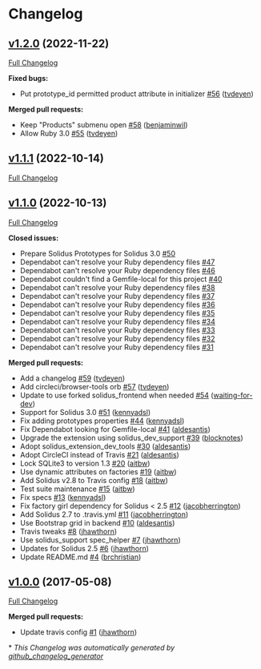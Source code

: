 # Changelog

## [v1.2.0](https://github.com/solidusio-contrib/solidus_prototypes/tree/v1.2.0) (2022-11-22)

[Full Changelog](https://github.com/solidusio-contrib/solidus_prototypes/compare/v1.1.1...v1.2.0)

**Fixed bugs:**

- Put prototype\_id permitted product attribute in initializer [\#56](https://github.com/solidusio-contrib/solidus_prototypes/pull/56) ([tvdeyen](https://github.com/tvdeyen))

**Merged pull requests:**

- Keep "Products" submenu open [\#58](https://github.com/solidusio-contrib/solidus_prototypes/pull/58) ([benjaminwil](https://github.com/benjaminwil))
- Allow Ruby 3.0 [\#55](https://github.com/solidusio-contrib/solidus_prototypes/pull/55) ([tvdeyen](https://github.com/tvdeyen))

## [v1.1.1](https://github.com/solidusio-contrib/solidus_prototypes/tree/v1.1.1) (2022-10-14)

[Full Changelog](https://github.com/solidusio-contrib/solidus_prototypes/compare/v1.1.0...v1.1.1)

## [v1.1.0](https://github.com/solidusio-contrib/solidus_prototypes/tree/v1.1.0) (2022-10-13)

[Full Changelog](https://github.com/solidusio-contrib/solidus_prototypes/compare/v1.0.0...v1.1.0)

**Closed issues:**

- Prepare Solidus Prototypes for Solidus 3.0 [\#50](https://github.com/solidusio-contrib/solidus_prototypes/issues/50)
- Dependabot can't resolve your Ruby dependency files [\#47](https://github.com/solidusio-contrib/solidus_prototypes/issues/47)
- Dependabot can't resolve your Ruby dependency files [\#46](https://github.com/solidusio-contrib/solidus_prototypes/issues/46)
- Dependabot couldn't find a Gemfile-local for this project [\#40](https://github.com/solidusio-contrib/solidus_prototypes/issues/40)
- Dependabot can't resolve your Ruby dependency files [\#38](https://github.com/solidusio-contrib/solidus_prototypes/issues/38)
- Dependabot can't resolve your Ruby dependency files [\#37](https://github.com/solidusio-contrib/solidus_prototypes/issues/37)
- Dependabot can't resolve your Ruby dependency files [\#36](https://github.com/solidusio-contrib/solidus_prototypes/issues/36)
- Dependabot can't resolve your Ruby dependency files [\#35](https://github.com/solidusio-contrib/solidus_prototypes/issues/35)
- Dependabot can't resolve your Ruby dependency files [\#34](https://github.com/solidusio-contrib/solidus_prototypes/issues/34)
- Dependabot can't resolve your Ruby dependency files [\#33](https://github.com/solidusio-contrib/solidus_prototypes/issues/33)
- Dependabot can't resolve your Ruby dependency files [\#32](https://github.com/solidusio-contrib/solidus_prototypes/issues/32)
- Dependabot can't resolve your Ruby dependency files [\#31](https://github.com/solidusio-contrib/solidus_prototypes/issues/31)

**Merged pull requests:**

- Add a changelog [\#59](https://github.com/solidusio-contrib/solidus_prototypes/pull/59) ([tvdeyen](https://github.com/tvdeyen))
- Add circleci/browser-tools orb [\#57](https://github.com/solidusio-contrib/solidus_prototypes/pull/57) ([tvdeyen](https://github.com/tvdeyen))
- Update to use forked solidus\_frontend when needed [\#54](https://github.com/solidusio-contrib/solidus_prototypes/pull/54) ([waiting-for-dev](https://github.com/waiting-for-dev))
- Support for Solidus 3.0 [\#51](https://github.com/solidusio-contrib/solidus_prototypes/pull/51) ([kennyadsl](https://github.com/kennyadsl))
- Fix adding prototypes properties [\#44](https://github.com/solidusio-contrib/solidus_prototypes/pull/44) ([kennyadsl](https://github.com/kennyadsl))
- Fix Dependabot looking for Gemfile-local [\#41](https://github.com/solidusio-contrib/solidus_prototypes/pull/41) ([aldesantis](https://github.com/aldesantis))
- Upgrade the extension using solidus\_dev\_support [\#39](https://github.com/solidusio-contrib/solidus_prototypes/pull/39) ([blocknotes](https://github.com/blocknotes))
- Adopt solidus\_extension\_dev\_tools [\#30](https://github.com/solidusio-contrib/solidus_prototypes/pull/30) ([aldesantis](https://github.com/aldesantis))
- Adopt CircleCI instead of Travis [\#21](https://github.com/solidusio-contrib/solidus_prototypes/pull/21) ([aldesantis](https://github.com/aldesantis))
- Lock SQLite3 to version 1.3 [\#20](https://github.com/solidusio-contrib/solidus_prototypes/pull/20) ([aitbw](https://github.com/aitbw))
- Use dynamic attributes on factories [\#19](https://github.com/solidusio-contrib/solidus_prototypes/pull/19) ([aitbw](https://github.com/aitbw))
- Add Solidus v2.8 to Travis config [\#18](https://github.com/solidusio-contrib/solidus_prototypes/pull/18) ([aitbw](https://github.com/aitbw))
- Test suite maintenance [\#15](https://github.com/solidusio-contrib/solidus_prototypes/pull/15) ([aitbw](https://github.com/aitbw))
- Fix specs [\#13](https://github.com/solidusio-contrib/solidus_prototypes/pull/13) ([kennyadsl](https://github.com/kennyadsl))
- Fix factory girl dependency for Solidus \< 2.5 [\#12](https://github.com/solidusio-contrib/solidus_prototypes/pull/12) ([jacobherrington](https://github.com/jacobherrington))
- Add Solidus 2.7 to .travis.yml [\#11](https://github.com/solidusio-contrib/solidus_prototypes/pull/11) ([jacobherrington](https://github.com/jacobherrington))
- Use Bootstrap grid in backend [\#10](https://github.com/solidusio-contrib/solidus_prototypes/pull/10) ([aldesantis](https://github.com/aldesantis))
- Travis tweaks [\#8](https://github.com/solidusio-contrib/solidus_prototypes/pull/8) ([jhawthorn](https://github.com/jhawthorn))
- Use solidus\_support spec\_helper [\#7](https://github.com/solidusio-contrib/solidus_prototypes/pull/7) ([jhawthorn](https://github.com/jhawthorn))
- Updates for Solidus 2.5 [\#6](https://github.com/solidusio-contrib/solidus_prototypes/pull/6) ([jhawthorn](https://github.com/jhawthorn))
- Update README.md [\#4](https://github.com/solidusio-contrib/solidus_prototypes/pull/4) ([brchristian](https://github.com/brchristian))

## [v1.0.0](https://github.com/solidusio-contrib/solidus_prototypes/tree/v1.0.0) (2017-05-08)

[Full Changelog](https://github.com/solidusio-contrib/solidus_prototypes/compare/10e23adb3b59a07e96cf89df41d794c5b7b330ee...v1.0.0)

**Merged pull requests:**

- Update travis config [\#1](https://github.com/solidusio-contrib/solidus_prototypes/pull/1) ([jhawthorn](https://github.com/jhawthorn))



\* *This Changelog was automatically generated by [github_changelog_generator](https://github.com/github-changelog-generator/github-changelog-generator)*
